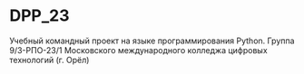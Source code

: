 # DPP_23
Учебный командный проект на языке программирования Python. Группа 9/3-РПО-23/1 Московского международного колледжа цифровых технологий (г. Орёл)
